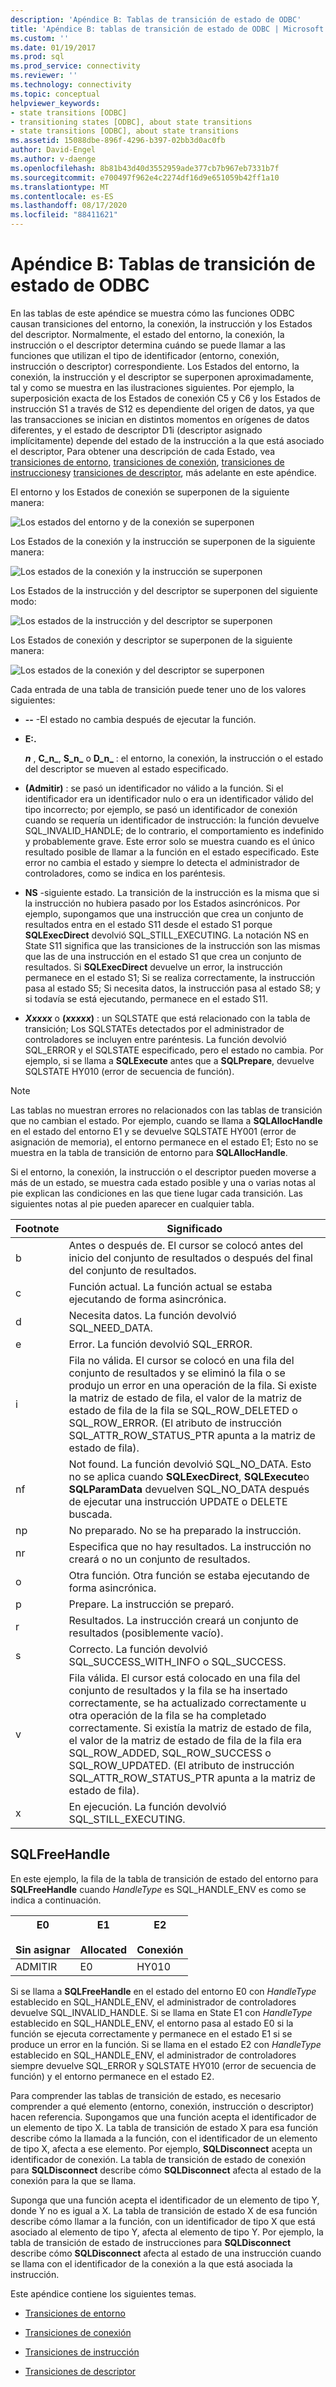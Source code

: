 ```yaml
---
description: 'Apéndice B: Tablas de transición de estado de ODBC'
title: 'Apéndice B: tablas de transición de estado de ODBC | Microsoft Docs'
ms.custom: ''
ms.date: 01/19/2017
ms.prod: sql
ms.prod_service: connectivity
ms.reviewer: ''
ms.technology: connectivity
ms.topic: conceptual
helpviewer_keywords:
- state transitions [ODBC]
- transitioning states [ODBC], about state transitions
- state transitions [ODBC], about state transitions
ms.assetid: 15088dbe-896f-4296-b397-02bb3d0ac0fb
author: David-Engel
ms.author: v-daenge
ms.openlocfilehash: 8b81b43d40d3552959ade377cb7b967eb7331b7f
ms.sourcegitcommit: e700497f962e4c2274df16d9e651059b42ff1a10
ms.translationtype: MT
ms.contentlocale: es-ES
ms.lasthandoff: 08/17/2020
ms.locfileid: "88411621"
---
```

# <a name="appendix-b-odbc-state-transition-tables"></a>Apéndice B: Tablas de transición de estado de ODBC
En las tablas de este apéndice se muestra cómo las funciones ODBC causan transiciones del entorno, la conexión, la instrucción y los Estados del descriptor. Normalmente, el estado del entorno, la conexión, la instrucción o el descriptor determina cuándo se puede llamar a las funciones que utilizan el tipo de identificador (entorno, conexión, instrucción o descriptor) correspondiente. Los Estados del entorno, la conexión, la instrucción y el descriptor se superponen aproximadamente, tal y como se muestra en las ilustraciones siguientes. Por ejemplo, la superposición exacta de los Estados de conexión C5 y C6 y los Estados de instrucción S1 a través de S12 es dependiente del origen de datos, ya que las transacciones se inician en distintos momentos en orígenes de datos diferentes, y el estado de descriptor D1i (descriptor asignado implícitamente) depende del estado de la instrucción a la que está asociado el descriptor, Para obtener una descripción de cada Estado, vea [transiciones de entorno](../../../odbc/reference/appendixes/environment-transitions.md), [transiciones de conexión](../../../odbc/reference/appendixes/connection-transitions.md), [transiciones de instrucciones](../../../odbc/reference/appendixes/statement-transitions.md)y [transiciones de descriptor](../../../odbc/reference/appendixes/descriptor-transitions.md), más adelante en este apéndice.  
  
 El entorno y los Estados de conexión se superponen de la siguiente manera:  
  
 ![Los estados del entorno y de la conexión se superponen](../../../odbc/reference/appendixes/media/app01.gif "app01")  
  
 Los Estados de la conexión y la instrucción se superponen de la siguiente manera:  
  
 ![Los estados de la conexión y la instrucción se superponen](../../../odbc/reference/appendixes/media/app02.gif "app02")  
  
 Los Estados de la instrucción y del descriptor se superponen del siguiente modo:  
  
 ![Los estados de la instrucción y del descriptor se superponen](../../../odbc/reference/appendixes/media/app03.gif "app03")  
  
 Los Estados de conexión y descriptor se superponen de la siguiente manera:  
  
 ![Los estados de la conexión y del descriptor se superponen](../../../odbc/reference/appendixes/media/app04.gif "app04")  
  
 Cada entrada de una tabla de transición puede tener uno de los valores siguientes:  
  
-   **--** -El estado no cambia después de ejecutar la función.  
  
-   **E:.**  

     **_n_** , **C_n_**, **S_n_** o **D_n_** : el entorno, la conexión, la instrucción o el estado del descriptor se mueven al estado especificado.  
 
-   **(Admitir)** : se pasó un identificador no válido a la función. Si el identificador era un identificador nulo o era un identificador válido del tipo incorrecto; por ejemplo, se pasó un identificador de conexión cuando se requería un identificador de instrucción: la función devuelve SQL_INVALID_HANDLE; de lo contrario, el comportamiento es indefinido y probablemente grave. Este error solo se muestra cuando es el único resultado posible de llamar a la función en el estado especificado. Este error no cambia el estado y siempre lo detecta el administrador de controladores, como se indica en los paréntesis.  
  
-   **NS** -siguiente estado. La transición de la instrucción es la misma que si la instrucción no hubiera pasado por los Estados asincrónicos. Por ejemplo, supongamos que una instrucción que crea un conjunto de resultados entra en el estado S11 desde el estado S1 porque **SQLExecDirect** devolvió SQL_STILL_EXECUTING. La notación NS en State S11 significa que las transiciones de la instrucción son las mismas que las de una instrucción en el estado S1 que crea un conjunto de resultados. Si **SQLExecDirect** devuelve un error, la instrucción permanece en el estado S1; Si se realiza correctamente, la instrucción pasa al estado S5; Si necesita datos, la instrucción pasa al estado S8; y si todavía se está ejecutando, permanece en el estado S11.  

-   **_Xxxxx_**  o **(*xxxxx*)** : un SQLSTATE que está relacionado con la tabla de transición; Los SQLSTATEs detectados por el administrador de controladores se incluyen entre paréntesis. La función devolvió SQL_ERROR y el SQLSTATE especificado, pero el estado no cambia. Por ejemplo, si se llama a **SQLExecute** antes que a **SQLPrepare**, devuelve SQLSTATE HY010 (error de secuencia de función).  

> [!NOTE]  
>  Las tablas no muestran errores no relacionados con las tablas de transición que no cambian el estado. Por ejemplo, cuando se llama a **SQLAllocHandle** en el estado del entorno E1 y se devuelve SQLSTATE HY001 (error de asignación de memoria), el entorno permanece en el estado E1; Esto no se muestra en la tabla de transición de entorno para **SQLAllocHandle**.  
  
 Si el entorno, la conexión, la instrucción o el descriptor pueden moverse a más de un estado, se muestra cada estado posible y una o varias notas al pie explican las condiciones en las que tiene lugar cada transición. Las siguientes notas al pie pueden aparecer en cualquier tabla.  
  
|Footnote|Significado|  
|--------------|-------------|  
|b|Antes o después de. El cursor se colocó antes del inicio del conjunto de resultados o después del final del conjunto de resultados.|  
|c|Función actual. La función actual se estaba ejecutando de forma asincrónica.|  
|d|Necesita datos. La función devolvió SQL_NEED_DATA.|  
|e|Error. La función devolvió SQL_ERROR.|  
|i|Fila no válida. El cursor se colocó en una fila del conjunto de resultados y se eliminó la fila o se produjo un error en una operación de la fila. Si existe la matriz de estado de fila, el valor de la matriz de estado de fila de la fila se SQL_ROW_DELETED o SQL_ROW_ERROR. (El atributo de instrucción SQL_ATTR_ROW_STATUS_PTR apunta a la matriz de estado de fila).|  
|nf|Not found. La función devolvió SQL_NO_DATA. Esto no se aplica cuando **SQLExecDirect**, **SQLExecute**o **SQLParamData** devuelven SQL_NO_DATA después de ejecutar una instrucción UPDATE o DELETE buscada.|  
|np|No preparado. No se ha preparado la instrucción.|  
|nr|Especifica que no hay resultados. La instrucción no creará o no un conjunto de resultados.|  
|o|Otra función. Otra función se estaba ejecutando de forma asincrónica.|  
|p|Prepare. La instrucción se preparó.|  
|r|Resultados. La instrucción creará un conjunto de resultados (posiblemente vacío).|  
|s|Correcto. La función devolvió SQL_SUCCESS_WITH_INFO o SQL_SUCCESS.|  
|v|Fila válida. El cursor está colocado en una fila del conjunto de resultados y la fila se ha insertado correctamente, se ha actualizado correctamente u otra operación de la fila se ha completado correctamente. Si existía la matriz de estado de fila, el valor de la matriz de estado de fila de la fila era SQL_ROW_ADDED, SQL_ROW_SUCCESS o SQL_ROW_UPDATED. (El atributo de instrucción SQL_ATTR_ROW_STATUS_PTR apunta a la matriz de estado de fila).|  
|x|En ejecución. La función devolvió SQL_STILL_EXECUTING.|  
  
## <a name="sqlfreehandle"></a>SQLFreeHandle  
 En este ejemplo, la fila de la tabla de transición de estado del entorno para **SQLFreeHandle** cuando *HandleType* es SQL_HANDLE_ENV es como se indica a continuación.  
  
|E0<br /><br /> Sin asignar|E1<br /><br /> Allocated|E2<br /><br /> Conexión|  
|------------------------|----------------------|-----------------------|  
|ADMITIR|E0|HY010|  
  
 Si se llama a **SQLFreeHandle** en el estado del entorno E0 con *HandleType* establecido en SQL_HANDLE_ENV, el administrador de controladores devuelve SQL_INVALID_HANDLE. Si se llama en State E1 con *HandleType* establecido en SQL_HANDLE_ENV, el entorno pasa al estado E0 si la función se ejecuta correctamente y permanece en el estado E1 si se produce un error en la función. Si se llama en el estado E2 con *HandleType* establecido en SQL_HANDLE_ENV, el administrador de controladores siempre devuelve SQL_ERROR y SQLSTATE HY010 (error de secuencia de función) y el entorno permanece en el estado E2.  
  
 Para comprender las tablas de transición de estado, es necesario comprender a qué elemento (entorno, conexión, instrucción o descriptor) hacen referencia. Supongamos que una función acepta el identificador de un elemento de tipo X. La tabla de transición de estado X para esa función describe cómo la llamada a la función, con el identificador de un elemento de tipo X, afecta a ese elemento. Por ejemplo, **SQLDisconnect** acepta un identificador de conexión. La tabla de transición de estado de conexión para **SQLDisconnect** describe cómo **SQLDisconnect** afecta al estado de la conexión para la que se llama.  
  
 Suponga que una función acepta el identificador de un elemento de tipo Y, donde Y no es igual a X. La tabla de transición de estado X de esa función describe cómo llamar a la función, con un identificador de tipo X que está asociado al elemento de tipo Y, afecta al elemento de tipo Y. Por ejemplo, la tabla de transición de estado de instrucciones para **SQLDisconnect** describe cómo **SQLDisconnect** afecta al estado de una instrucción cuando se llama con el identificador de la conexión a la que está asociada la instrucción.  
  
 Este apéndice contiene los siguientes temas.  
  
-   [Transiciones de entorno](../../../odbc/reference/appendixes/environment-transitions.md)  
  
-   [Transiciones de conexión](../../../odbc/reference/appendixes/connection-transitions.md)  
  
-   [Transiciones de instrucción](../../../odbc/reference/appendixes/statement-transitions.md)  
  
-   [Transiciones de descriptor](../../../odbc/reference/appendixes/descriptor-transitions.md)
